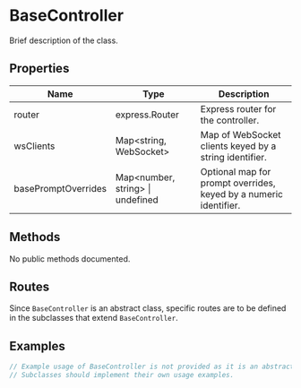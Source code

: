 # BaseController

Brief description of the class.

## Properties

| Name                 | Type                                         | Description               |
|----------------------|----------------------------------------------|---------------------------|
| router               | express.Router                               | Express router for the controller. |
| wsClients            | Map<string, WebSocket>                       | Map of WebSocket clients keyed by a string identifier. |
| basePromptOverrides  | Map<number, string> \| undefined             | Optional map for prompt overrides, keyed by a numeric identifier. |

## Methods

No public methods documented.

## Routes

Since `BaseController` is an abstract class, specific routes are to be defined in the subclasses that extend `BaseController`.

## Examples

```typescript
// Example usage of BaseController is not provided as it is an abstract class.
// Subclasses should implement their own usage examples.
```